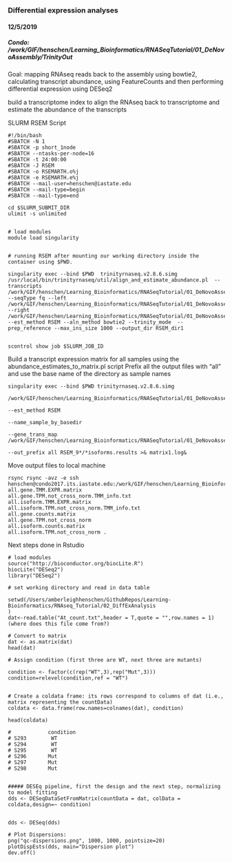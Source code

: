 ### Differential expression analyses
#### 12/5/2019

##### Condo: /work/GIF/henschen/Learning_Bioinformatics/RNASeqTutorial/01_DeNovoAssembly/TrinityOut


Goal: mapping RNAseq reads back to the assembly using bowtie2, calculating transcript abundance, using FeatureCounts and then performing differential expression using DESeq2


build a transcriptome index to align the RNAseq back to transcriptome and estimate the abundance of the transcripts

SLURM RSEM Script
```
#!/bin/bash
#SBATCH -N 1
#SBATCH -p short_1node
#SBATCH --ntasks-per-node=16
#SBATCH -t 24:00:00
#SBATCH -J RSEM
#SBATCH -o RSEMARTH.o%j
#SBATCH -e RSEMARTH.e%j
#SBATCH --mail-user=henschen@iastate.edu
#SBATCH --mail-type=begin
#SBATCH --mail-type=end

cd $SLURM_SUBMIT_DIR
ulimit -s unlimited


# load modules
module load singularity


# running RSEM after mounting our working directory inside the container using $PWD.

singularity exec --bind $PWD  trinityrnaseq.v2.8.6.simg /usr/local/bin/trinityrnaseq/util/align_and_estimate_abundance.pl  --transcripts /work/GIF/henschen/Learning_Bioinformatics/RNASeqTutorial/01_DeNovoAssembly/TrinityOut/Trinity.fasta --seqType fq --left /work/GIF/henschen/Learning_Bioinformatics/RNASeqTutorial/01_DeNovoAssembly/left_1a.gz --right /work/GIF/henschen/Learning_Bioinformatics/RNASeqTutorial/01_DeNovoAssembly/right_2a.gz --est_method RSEM --aln_method bowtie2 --trinity_mode  --prep_reference --max_ins_size 1000 --output_dir RSEM_dir1


scontrol show job $SLURM_JOB_ID
```


Build a transcript expression matrix for all samples using the abundance_estimates_to_matrix.pl script
Prefix all the output files with “all” and use the base name of the directory as sample names
```
singularity exec --bind $PWD trinityrnaseq.v2.8.6.simg

/work/GIF/henschen/Learning_Bioinformatics/RNASeqTutorial/01_DeNovoAssembly/abundance_estimates_to_matrix.pl

--est_method RSEM

--name_sample_by_basedir

--gene_trans_map /work/GIF/henschen/Learning_Bioinformatics/RNASeqTutorial/01_DeNovoAssembly/TrinityOut/Trinity.fasta.gene_trans_map

--out_prefix all RSEM_9*/*isoforms.results >& matrix1.log&
```


Move output files to local machine
```
rsync rsync -avz -e ssh henschen@condo2017.its.iastate.edu:/work/GIF/henschen/Learning_Bioinformatics/RNASeqTutorial/01_DeNovoAssembly/TrinityOut
all.gene.TMM.EXPR.matrix
all.gene.TPM.not_cross_norm.TMM_info.txt
all.isoform.TMM.EXPR.matrix
all.isoform.TPM.not_cross_norm.TMM_info.txt
all.gene.counts.matrix
all.gene.TPM.not_cross_norm
all.isoform.counts.matrix
all.isoform.TPM.not_cross_norm .
```

Next steps done in Rstudio

```
# load modules
source("http://bioconductor.org/biocLite.R")
biocLite("DESeq2")
library("DESeq2")
```

```
# set working directory and read in data table

setwd(/Users/amberleighhenschen/GithubRepos/Learning-Bioinformatics/RNAseq_Tutorial/02_DiffExAnalysis
)
dat<-read.table("At_count.txt",header = T,quote = "",row.names = 1) (where does this file come from?)

# Convert to matrix
dat <- as.matrix(dat)
head(dat)

# Assign condition (first three are WT, next three are mutants)

condition <- factor(c(rep("WT",3),rep("Mut",3)))
condition=relevel(condition,ref = "WT")


# Create a coldata frame: its rows correspond to columns of dat (i.e., matrix representing the countData)
coldata <- data.frame(row.names=colnames(dat), condition)

head(coldata)

#            condition
# S293        WT
# S294        WT
# S295        WT
# S296       Mut
# S297       Mut
# S298       Mut


##### DESEq pipeline, first the design and the next step, normalizing to model fitting
dds <- DESeqDataSetFromMatrix(countData = dat, colData = coldata,design=~ condition)


dds <- DESeq(dds)

# Plot Dispersions:
png("qc-dispersions.png", 1000, 1000, pointsize=20)
plotDispEsts(dds, main="Dispersion plot")
dev.off()
```
